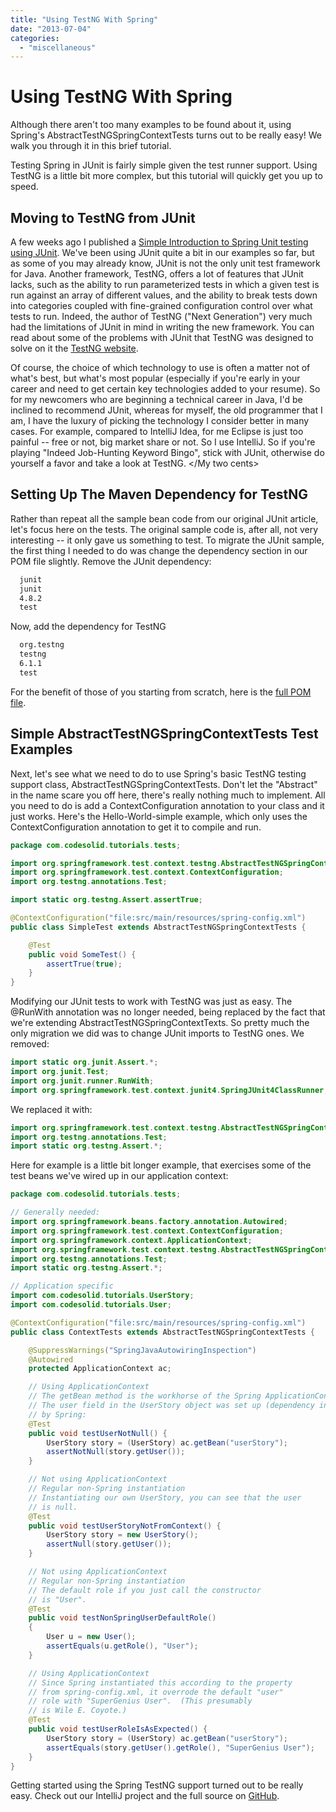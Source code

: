 ```yaml
---
title: "Using TestNG With Spring"
date: "2013-07-04"
categories: 
  - "miscellaneous"
---
```

# Using TestNG With Spring
Although there aren't too many examples to be found about it, using Spring's AbstractTestNGSpringContextTests turns out to be really easy! We walk you through it in this brief tutorial.

Testing Spring in JUnit is fairly simple given the test runner support. Using TestNG is a little bit more complex, but this tutorial will quickly get you up to speed.

## Moving to TestNG from JUnit

A few weeks ago I published a [Simple Introduction to Spring Unit testing using JUnit](https://blog.codesolid.com/post/spring-unit-testing-using-junit/). We've been using JUnit quite a bit in our examples so far, but as some of you may already know, JUnit is not the only unit test framework for Java. Another framework, TestNG, offers a lot of features that JUnit lacks, such as the ability to run parameterized tests in which a given test is run against an array of different values, and the ability to break tests down into categories coupled with fine-grained configuration control over what tests to run. Indeed, the author of TestNG ("Next Generation") very much had the limitations of JUnit in mind in writing the new framework. You can read about some of the problems with JUnit that TestNG was designed to solve on it the [TestNG website](http://testng.org/).

Of course, the choice of which technology to use is often a matter not of what's best, but what's most popular (especially if you're early in your career and need to get certain key technologies added to your resume). So for my newcomers who are beginning a technical career in Java, I'd be inclined to recommend JUnit, whereas for myself, the old programmer that I am, I have the luxury of picking the technology I consider better in many cases. For example, compared to IntelliJ Idea, for me Eclipse is just too painful -- free or not, big market share or not. So I use IntelliJ. So if you're playing "Indeed Job-Hunting Keyword Bingo", stick with JUnit, otherwise do yourself a favor and take a look at TestNG. </My two cents>

## Setting Up The Maven Dependency for TestNG

Rather than repeat all the sample bean code from our original JUnit article, let's focus here on the tests. The original sample code is, after all, not very interesting -- it only gave us something to test. To migrate the JUnit sample, the first thing I needed to do was change the dependency section in our POM file slightly. Remove the JUnit dependency:

```xml
  junit
  junit
  4.8.2
  test
```

Now, add the dependency for TestNG

```xml
  org.testng
  testng
  6.1.1
  test
```

For the benefit of those of you starting from scratch, here is the [full POM file](https://github.com/CodeSolid/tutorials/blob/master/SpringTestNG/pom.xml).

## **Simple AbstractTestNGSpringContextTests Test Examples**

Next, let's see what we need to do to use Spring's basic TestNG testing support class, AbstractTestNGSpringContextTests. Don't let the "Abstract" in the name scare you off here, there's really nothing much to implement. All you need to do is add a ContextConfiguration annotation to your class and it just works. Here's the Hello-World-simple example, which only uses the ContextConfiguration annotation to get it to compile and run.

```java
package com.codesolid.tutorials.tests;

import org.springframework.test.context.testng.AbstractTestNGSpringContextTests;
import org.springframework.test.context.ContextConfiguration;
import org.testng.annotations.Test;

import static org.testng.Assert.assertTrue;

@ContextConfiguration("file:src/main/resources/spring-config.xml")
public class SimpleTest extends AbstractTestNGSpringContextTests {

    @Test
    public void SomeTest() {
        assertTrue(true);
    }
}
```

Modifying our JUnit tests to work with TestNG was just as easy. The @RunWith annotation was no longer needed, being replaced by the fact that we're extending AbstractTestNGSpringContextTexts. So pretty much the only migration we did was to change JUnit imports to TestNG ones. We removed:

```java
import static org.junit.Assert.*;
import org.junit.Test;
import org.junit.runner.RunWith;
import org.springframework.test.context.junit4.SpringJUnit4ClassRunner;
```

We replaced it with:

```java
import org.springframework.test.context.testng.AbstractTestNGSpringContextTests;
import org.testng.annotations.Test;
import static org.testng.Assert.*;
```

Here for example is a little bit longer example, that exercises some of the test beans we've wired up in our application context:

```java
package com.codesolid.tutorials.tests;

// Generally needed:
import org.springframework.beans.factory.annotation.Autowired;
import org.springframework.test.context.ContextConfiguration;
import org.springframework.context.ApplicationContext;
import org.springframework.test.context.testng.AbstractTestNGSpringContextTests;
import org.testng.annotations.Test;
import static org.testng.Assert.*;

// Application specific
import com.codesolid.tutorials.UserStory;
import com.codesolid.tutorials.User;

@ContextConfiguration("file:src/main/resources/spring-config.xml")
public class ContextTests extends AbstractTestNGSpringContextTests {

    @SuppressWarnings("SpringJavaAutowiringInspection")
    @Autowired
    protected ApplicationContext ac;

    // Using ApplicationContext
    // The getBean method is the workhorse of the Spring ApplicationContext.
    // The user field in the UserStory object was set up (dependency injected)
    // by Spring:
    @Test
    public void testUserNotNull() {
        UserStory story = (UserStory) ac.getBean("userStory");
        assertNotNull(story.getUser());
    }

    // Not using ApplicationContext
    // Regular non-Spring instantiation
    // Instantiating our own UserStory, you can see that the user
    // is null.
    @Test
    public void testUserStoryNotFromContext() {
        UserStory story = new UserStory();
        assertNull(story.getUser());
    }

    // Not using ApplicationContext
    // Regular non-Spring instantiation
    // The default role if you just call the constructor
    // is "User".
    @Test
    public void testNonSpringUserDefaultRole()
    {
        User u = new User();
        assertEquals(u.getRole(), "User");
    }

    // Using ApplicationContext
    // Since Spring instantiated this according to the property
    // from spring-config.xml, it overrode the default "user"
    // role with "SuperGenius User".  (This presumably
    // is Wile E. Coyote.)
    @Test
    public void testUserRoleIsAsExpected() {
        UserStory story = (UserStory) ac.getBean("userStory");
        assertEquals(story.getUser().getRole(), "SuperGenius User");
    }
}
```

Getting started using the Spring TestNG support turned out to be really easy. Check out our IntelliJ project and the full source on [GitHub](https://github.com/CodeSolid/tutorials/tree/master/SpringTestNG).

